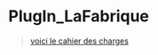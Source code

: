 # PlugIn_LaFabrique

> [voici le cahier des charges](https://github.com/Simplon-Narbonne/PlugIn_LaFabrique/blob/dav-front-end/cahier-des-charges.md)
